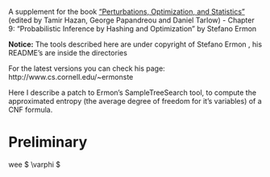 <p>A supplement for the book <a href="https://mitpress.mit.edu/books/perturbations-optimization-and-statistics">“Perturbations, Optimization, and Statistics”</a> (edited by Tamir Hazan, George Papandreou and Daniel Tarlow) - Chapter 9: “Probabilistic Inference by Hashing and Optimization” by Stefano Ermon</p>

<p><b>Notice:</b> The tools described here are under copyright of Stefano Ermon , his README’s are inside the directories</p>

<p>For the latest versions you can check his page: http://www.cs.cornell.edu/~ermonste</p>

<p>Here I describe a patch to Ermon’s SampleTreeSearch tool, to compute the approximated entropy (the average degree of freedom for it’s variables) of a CNF formula.</p>

<h1 id="preliminary">Preliminary</h1>

<p>wee $ \varphi $</p>

